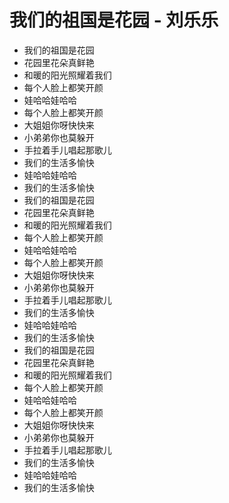 # 我们的祖国是花园 - 刘乐乐
- 我们的祖国是花园
- 花园里花朵真鲜艳
- 和暖的阳光照耀着我们
- 每个人脸上都笑开颜
- 娃哈哈娃哈哈
- 每个人脸上都笑开颜
- 大姐姐你呀快快来
- 小弟弟你也莫躲开
- 手拉着手儿唱起那歌儿
- 我们的生活多愉快
- 娃哈哈娃哈哈
- 我们的生活多愉快
- 我们的祖国是花园
- 花园里花朵真鲜艳
- 和暖的阳光照耀着我们
- 每个人脸上都笑开颜
- 娃哈哈娃哈哈
- 每个人脸上都笑开颜
- 大姐姐你呀快快来
- 小弟弟你也莫躲开
- 手拉着手儿唱起那歌儿
- 我们的生活多愉快
- 娃哈哈娃哈哈
- 我们的生活多愉快
- 我们的祖国是花园
- 花园里花朵真鲜艳
- 和暖的阳光照耀着我们
- 每个人脸上都笑开颜
- 娃哈哈娃哈哈
- 每个人脸上都笑开颜
- 大姐姐你呀快快来
- 小弟弟你也莫躲开
- 手拉着手儿唱起那歌儿
- 我们的生活多愉快
- 娃哈哈娃哈哈
- 我们的生活多愉快
